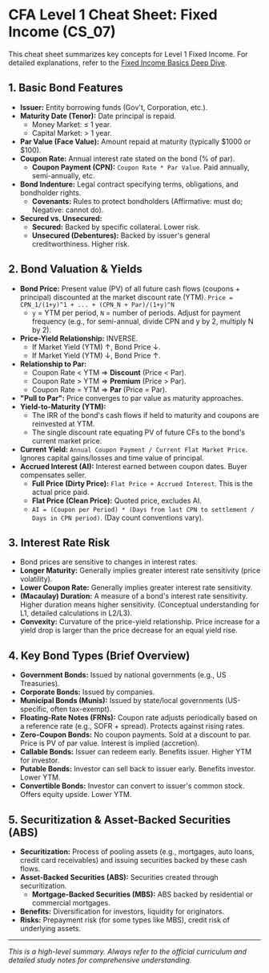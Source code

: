# CFA Level 1 Cheat Sheet: Fixed Income (CS_07)

This cheat sheet summarizes key concepts for Level 1 Fixed Income. For detailed explanations, refer to the [Fixed Income Basics Deep Dive](../Topic_Deep_Dives/Fixed_Income_Basics.md).

## 1. Basic Bond Features

*   **Issuer:** Entity borrowing funds (Gov't, Corporation, etc.).
*   **Maturity Date (Tenor):** Date principal is repaid.
    *   Money Market: ≤ 1 year.
    *   Capital Market: > 1 year.
*   **Par Value (Face Value):** Amount repaid at maturity (typically $1000 or $100).
*   **Coupon Rate:** Annual interest rate stated on the bond (% of par).
    *   **Coupon Payment (CPN):** `Coupon Rate * Par Value`. Paid annually, semi-annually, etc.
*   **Bond Indenture:** Legal contract specifying terms, obligations, and bondholder rights.
    *   **Covenants:** Rules to protect bondholders (Affirmative: must do; Negative: cannot do).
*   **Secured vs. Unsecured:**
    *   **Secured:** Backed by specific collateral. Lower risk.
    *   **Unsecured (Debentures):** Backed by issuer's general creditworthiness. Higher risk.

## 2. Bond Valuation & Yields

*   **Bond Price:** Present value (PV) of all future cash flows (coupons + principal) discounted at the market discount rate (YTM).
    `Price = CPN_1/(1+y)^1 + ... + (CPN_N + Par)/(1+y)^N`
    *   `y` = YTM per period, `N` = number of periods. Adjust for payment frequency (e.g., for semi-annual, divide CPN and y by 2, multiply N by 2).
*   **Price-Yield Relationship:** INVERSE.
    *   If Market Yield (YTM) ↑, Bond Price ↓.
    *   If Market Yield (YTM) ↓, Bond Price ↑.
*   **Relationship to Par:**
    *   Coupon Rate < YTM  =>  **Discount** (Price < Par).
    *   Coupon Rate > YTM  =>  **Premium** (Price > Par).
    *   Coupon Rate = YTM  =>  **Par** (Price = Par).
*   **"Pull to Par":** Price converges to par value as maturity approaches.
*   **Yield-to-Maturity (YTM):**
    *   The IRR of the bond's cash flows if held to maturity and coupons are reinvested at YTM.
    *   The single discount rate equating PV of future CFs to the bond's current market price.
*   **Current Yield:** `Annual Coupon Payment / Current Flat Market Price`. Ignores capital gains/losses and time value of principal.
*   **Accrued Interest (AI):** Interest earned between coupon dates. Buyer compensates seller.
    *   **Full Price (Dirty Price):** `Flat Price + Accrued Interest`. This is the actual price paid.
    *   **Flat Price (Clean Price):** Quoted price, excludes AI.
    *   `AI = (Coupon per Period) * (Days from last CPN to settlement / Days in CPN period)`. (Day count conventions vary).

## 3. Interest Rate Risk

*   Bond prices are sensitive to changes in interest rates.
*   **Longer Maturity:** Generally implies greater interest rate sensitivity (price volatility).
*   **Lower Coupon Rate:** Generally implies greater interest rate sensitivity.
*   **(Macaulay) Duration:** A measure of a bond's interest rate sensitivity. Higher duration means higher sensitivity. (Conceptual understanding for L1, detailed calculations in L2/L3).
*   **Convexity:** Curvature of the price-yield relationship. Price increase for a yield drop is larger than the price decrease for an equal yield rise.

## 4. Key Bond Types (Brief Overview)

*   **Government Bonds:** Issued by national governments (e.g., US Treasuries).
*   **Corporate Bonds:** Issued by companies.
*   **Municipal Bonds (Munis):** Issued by state/local governments (US-specific, often tax-exempt).
*   **Floating-Rate Notes (FRNs):** Coupon rate adjusts periodically based on a reference rate (e.g., SOFR + spread). Protects against rising rates.
*   **Zero-Coupon Bonds:** No coupon payments. Sold at a discount to par. Price is PV of par value. Interest is implied (accretion).
*   **Callable Bonds:** Issuer can redeem early. Benefits issuer. Higher YTM for investor.
*   **Putable Bonds:** Investor can sell back to issuer early. Benefits investor. Lower YTM.
*   **Convertible Bonds:** Investor can convert to issuer's common stock. Offers equity upside. Lower YTM.

## 5. Securitization & Asset-Backed Securities (ABS)

*   **Securitization:** Process of pooling assets (e.g., mortgages, auto loans, credit card receivables) and issuing securities backed by these cash flows.
*   **Asset-Backed Securities (ABS):** Securities created through securitization.
    *   **Mortgage-Backed Securities (MBS):** ABS backed by residential or commercial mortgages.
*   **Benefits:** Diversification for investors, liquidity for originators.
*   **Risks:** Prepayment risk (for some types like MBS), credit risk of underlying assets.

---
*This is a high-level summary. Always refer to the official curriculum and detailed study notes for comprehensive understanding.*
